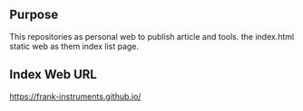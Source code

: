 ## Purpose
This repositories as personal web to publish article and tools. the index.html static web as them index list page.
## Index Web URL
https://frank-instruments.github.io/
